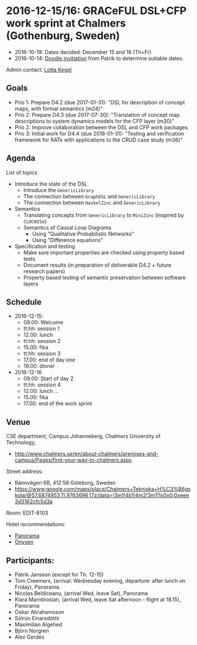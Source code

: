 # 2016-12-15/16: GRACeFUL DSL+CFP work sprint at Chalmers (Gothenburg, Sweden)

* 2016-10-19: Dates decided: December 15 and 16 (Th+Fr)
* 2016-10-14: [Doodle invitiation](https://doodle.com/poll/67vdzvgim6rkyun2) from Patrik to determine suitable dates.

Admin contact: [Lotta Kegel](https://www.chalmers.se/en/Staff/Pages/kegel.aspx)

## Goals

* Prio 1: Prepare D4.2 (due 2017-01-31): "DSL for description of concept maps, with formal semantics (m24)"
* Prio 2: Prepare D4.3 (due 2017-07-30): "Translation of concept map descriptions to system dynamics models for the CFP layer (m30)"
* Prio 2: Improve collaboration between the DSL and CFP work packages
* Prio 3: Initial work for D4.4 (due 2018-01-31): "Testing and verification framework for RATs with applications to the CRUD case study (m36)"

## Agenda

List of topics
* Introduce the state of the DSL
    * Introduce the `GenericLibrary`
    * The connection between `GraphDSL` and `GenericLibrary`
    * The connection between `HaskelZinc` and `GenericLibrary`
* Semantics
    * Translating concepts from `GenericLibrary` to `MiniZinc` (inspired by `CLOCWISe`)
    * Semantics of Causal Loop Diagrams
      * Using "Qualitative Probabilistic Networks"
      * Using "Difference equations"
* Specification and testing
    * Make sure important properties are checked using property based tests
    * Document results (in preparation of deliverable D4.2 + future research papers)
    * Property based testing of semantic preservation between software layers

## Schedule

* 2016-12-15:
    * 09.00: Welcome
    * tt:hh: session 1
    * 12.00: lunch
    * tt:hh: session 2
    * 15.00: fika
    * tt:hh: session 3
    * 17.00: end of day one
    * 19.00: dinner
* 2016-12-16
    * 09.00: Start of day 2
    * tt:hh: session 4
    * 12.00: lunch
...
    * 15.00: fika
    * 17.00: end of the work sprint

## Venue

CSE department,
Campus Johanneberg,
Chalmers University of Technology,
* http://www.chalmers.se/en/about-chalmers/premises-and-campus/Pages/find-your-way-to-chalmers.aspx

Street address:
* Rännvägen 6B, 412 58 Göteborg, Sweden
* https://www.google.com/maps/place/Chalmers+Tekniska+H%C3%B6gskola/@57.6874953,11.9763696,17z/data=!3m1!4b1!4m2!3m1!1s0x0:0xeee3d3162cfc5d3a

Room: EDIT-8103

Hotel recommendations:
* [Panorama](https://www.nordicchoicehotels.com/quality/quality-hotel-panorama1/)
* [Onyxen](http://www.hotellonyxen.se/en/)

## Participants:

* Patrik Jansson (except for Th. 12-15)
* Tom Creemers, (arrival: Wednesday evening, departure: after lunch on Friday), Panorama.
* Nicolas Beldiceanu, (arrival Wed, leave Sat), Panorama
* Klara Marntirosian, (arrival Wed, leave Sat afternoon - flight at 18.15), Panorama
* Oskar Abrahamsson
* Sólrún Einarsdóttir
* Maximilian Algehed
* Björn Norgren
* Alex Gerdes
